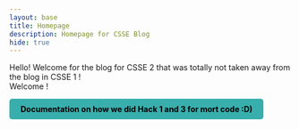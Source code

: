 ```yaml
---
layout: base
title: Homepage
description: Homepage for CSSE Blog
hide: true
---
```





Hello! Welcome for the blog for CSSE 2 that was totally not taken away from the blog in CSSE 1 ! <br>
Welcome !


<div style="display: flex; flex-wrap: wrap; gap: 10px;">
    <a href="{{site.baseurl}}/hck13" style="text-decoration: none;">
        <div style="background-color: #38afad; color: black; padding: 10px 20px; border-radius: 5px; font-weight: bold;">
            Documentation on how we did Hack 1 and 3 for mort code :D)
        </div>
     </a>
</div>
